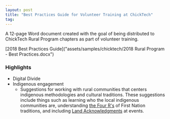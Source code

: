 ```yaml
---
layout: post
title: "Best Practices Guide for Volunteer Training at ChickTech"
tag:
---
```

A 12-page Word document created with the goal of being distributed to ChickTech Rural Program chapters as part of volunteer training.

[2018 Best Practices Guide]("assets/samples/chicktech/2018 Rural Program - Best Practices.docx")

### Highlights
- Digital Divide
- Indigenous engagement
  - Suggestions for working with rural communities that centers indigenous methodologies and cultural traditions. These suggestions include things such as learning who the local indigenous communities are, understanding [the Four R's](https://eric.ed.gov/?id=EJ438242) of First Nation traditions, and
  including [Land Acknowledgments](http://landacknowledgements.org) at events.  
